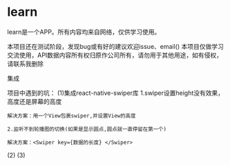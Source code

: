 # learn


learn是一个APP。所有内容均来自网络，仅供学习使用。

本项目还在测试阶段，发现bug或有好的建议欢迎issue、email()
本项目仅做学习交流使用，API数据内容所有权归原作公司所有，请勿用于其他用途，如有侵权，请联系我删除

集成

项目中遇到的坑：
(1)集成react-native-swiper库
    1.swiper设置height没有效果，高度还是屏幕的高度

    解决方案：用一个View包裹swiper,并设置View的高度

    2.监听不到轮播图的切换(如果是显示圆点,圆点就一直停留在第一个)

    解决方案：<Swiper key={数据的长度} </Swiper>



(2)
(3)


